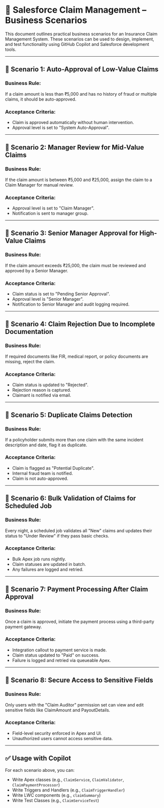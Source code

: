 
# 📄 Salesforce Claim Management – Business Scenarios

This document outlines practical business scenarios for an Insurance Claim Management System. These scenarios can be used to design, implement, and test functionality using GitHub Copilot and Salesforce development tools.

---

## 🧠 Scenario 1: Auto-Approval of Low-Value Claims

### Business Rule:
If a claim amount is less than ₹5,000 and has no history of fraud or multiple claims, it should be auto-approved.

### Acceptance Criteria:
- Claim is approved automatically without human intervention.
- Approval level is set to "System Auto-Approval".

---

## 🧠 Scenario 2: Manager Review for Mid-Value Claims

### Business Rule:
If the claim amount is between ₹5,000 and ₹25,000, assign the claim to a Claim Manager for manual review.

### Acceptance Criteria:
- Approval level is set to "Claim Manager".
- Notification is sent to manager group.

---

## 🧠 Scenario 3: Senior Manager Approval for High-Value Claims

### Business Rule:
If the claim amount exceeds ₹25,000, the claim must be reviewed and approved by a Senior Manager.

### Acceptance Criteria:
- Claim status is set to "Pending Senior Approval".
- Approval level is "Senior Manager".
- Notification to Senior Manager and audit logging required.

---

## 🧠 Scenario 4: Claim Rejection Due to Incomplete Documentation

### Business Rule:
If required documents like FIR, medical report, or policy documents are missing, reject the claim.

### Acceptance Criteria:
- Claim status is updated to "Rejected".
- Rejection reason is captured.
- Claimant is notified via email.

---

## 🧠 Scenario 5: Duplicate Claims Detection

### Business Rule:
If a policyholder submits more than one claim with the same incident description and date, flag it as duplicate.

### Acceptance Criteria:
- Claim is flagged as "Potential Duplicate".
- Internal fraud team is notified.
- Claim is not auto-approved.

---

## 🧠 Scenario 6: Bulk Validation of Claims for Scheduled Job

### Business Rule:
Every night, a scheduled job validates all "New" claims and updates their status to "Under Review" if they pass basic checks.

### Acceptance Criteria:
- Bulk Apex job runs nightly.
- Claim statuses are updated in batch.
- Any failures are logged and retried.

---

## 🧠 Scenario 7: Payment Processing After Claim Approval

### Business Rule:
Once a claim is approved, initiate the payment process using a third-party payment gateway.

### Acceptance Criteria:
- Integration callout to payment service is made.
- Claim status updated to "Paid" on success.
- Failure is logged and retried via queueable Apex.

---

## 🧠 Scenario 8: Secure Access to Sensitive Fields

### Business Rule:
Only users with the "Claim Auditor" permission set can view and edit sensitive fields like ClaimAmount and PayoutDetails.

### Acceptance Criteria:
- Field-level security enforced in Apex and UI.
- Unauthorized users cannot access sensitive data.

---

## ✅ Usage with Copilot

For each scenario above, you can:
- Write Apex classes (e.g., `ClaimService`, `ClaimValidator`, `ClaimPaymentProcessor`)
- Write Triggers and Handlers (e.g., `ClaimTriggerHandler`)
- Write LWC components (e.g., `claimSummary`)
- Write Test Classes (e.g., `ClaimServiceTest`)
